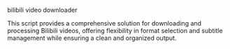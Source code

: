 bilibili video downloader

This script provides a comprehensive solution for downloading and 
processing Bilibili videos, offering flexibility in format selection and
 subtitle management while ensuring a clean and organized output.
